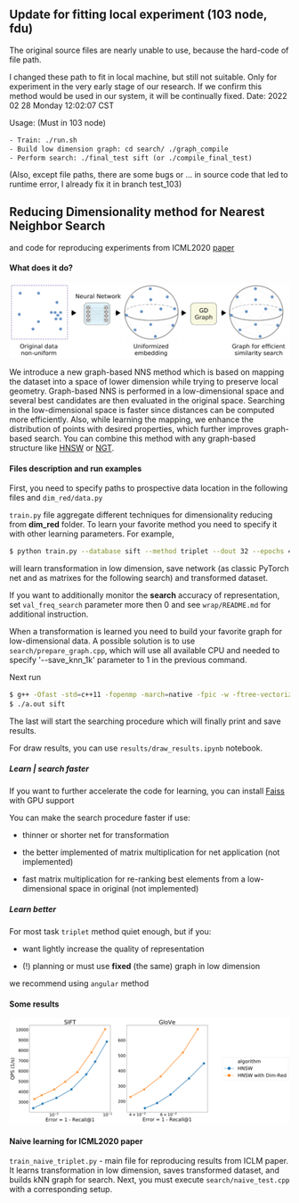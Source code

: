 ## Update for fitting local experiment (103 node, fdu)

The original source files are nearly unable to use, because the hard-code of file path.

I changed these path to fit in local machine, but still not suitable. Only for experiment in the very early stage of our research. If we confirm this method would be used in our system, it will be continually fixed.
Date: 2022 02 28 Monday 12:02:07 CST

Usage: (Must in 103 node)
```
- Train: ./run.sh 
- Build low dimension graph: cd search/ ./graph_compile
- Perform search: ./final_test sift (or ./compile_final_test)
```
(Also, except file paths, there are some bugs or ... in source code that led to runtime error, I already fix it in branch test_103)

## Reducing Dimensionality method for Nearest Neighbor Search

and code for reproducing experiments from ICML2020 [paper](https://proceedings.icml.cc/static/paper_files/icml/2020/1229-Paper.pdf)

#### What does it do?

![img](https://github.com/Shekhale/gbnns_dim_red/raw/master/scheme_of_the_method.png)

 We introduce a new graph-based NNS method which is based on mapping the dataset into a space of lower dimension while trying to preserve local geometry.
 Graph-based NNS is performed in a low-dimensional space and several best candidates are then evaluated in the original space.
 Searching in the low-dimensional space is faster since distances can be computed more efficiently.
 Also, while learning the mapping, we enhance the distribution of points with desired properties, which further improves graph-based search. 
You can combine this method with any graph-based structure like [HNSW](https://github.com/nmslib/hnswlib) or [NGT](https://github.com/yahoojapan/NGT).

#### Files description and run examples
First, you need to specify paths to prospective data location in the following files and `dim_red/data.py`

`train.py` file aggregate different techniques for dimensionality reducing from **dim_red** folder. To learn your favorite method you need to specify it with other learning parameters.
For example, 

```sh
$ python train.py --database sift --method triplet --dout 32 --epochs 40 --batch_size 512
```
 will learn transformation in low dimension, save network (as classic PyTorch net and as matrixes for the following search) and transformed dataset.

If you want to additionally monitor the **search** accuracy of representation, set `val_freq_search` parameter more then 0 and see `wrap/README.md` for additional instruction.

When a transformation is learned you need to build your favorite graph for low-dimensional data.
A possible solution is to use `search/prepare_graph.cpp`, which will use all available CPU and needed to specify '--save_knn_1k' parameter to 1 in the previous command.

Next run 
```sh
$ g++ -Ofast -std=c++11 -fopenmp -march=native -fpic -w -ftree-vectorize final_test.cpp
$ ./a.out sift
```
The last will start the searching procedure which will finally print and save results.
 
For draw results, you can use `results/draw_results.ipynb` notebook.

##### Learn | search faster 
If you want to further accelerate the code for learning, you can install [Faiss](https://github.com/facebookresearch/faiss) with GPU support

You can make the search procedure faster if use:

 - thinner or shorter net for transformation

 - the better implemented of matrix multiplication for net application (not implemented) 
 
 - fast matrix multiplication for re-ranking best elements from a low-dimensional space in original (not implemented) 

##### Learn better
For most task `triplet` method quiet enough, but if you:

 - want lightly increase the quality of representation 

 - (!) planning or must use **fixed** (the same) graph in low dimension

we recommend using `angular` method


#### Some results

![img](https://github.com/Shekhale/gbnns_dim_red/raw/master/results/real_datasets_results.png)


#### Naive learning for ICML2020 paper
 `train_naive_triplet.py` - main file for reproducing results from ICLM paper.
 It learns transformation in low dimension, saves transformed dataset,
 and builds kNN graph for search.
 Next, you must execute `search/naive_test.cpp` with a corresponding setup.
 
